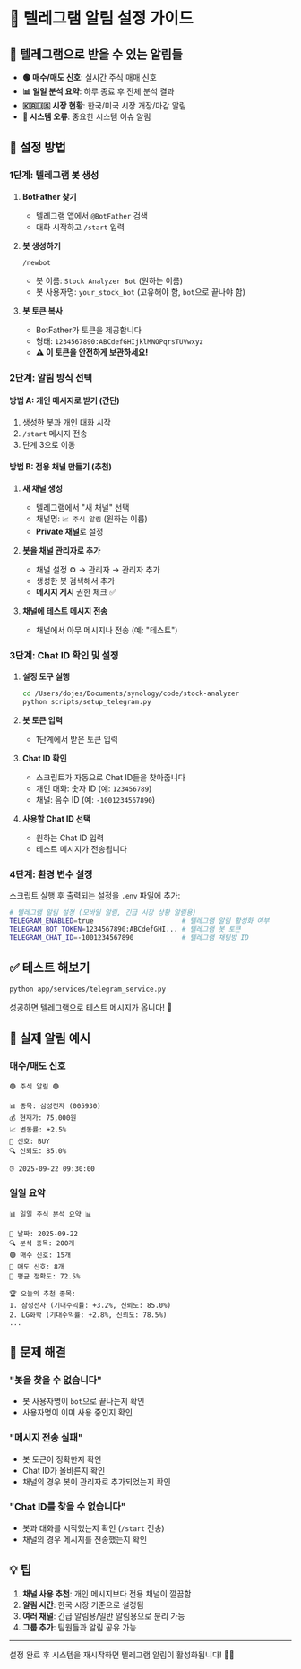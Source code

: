 # 📱 텔레그램 알림 설정 가이드

## 🎯 텔레그램으로 받을 수 있는 알림들

- **🟢 매수/매도 신호**: 실시간 주식 매매 신호
- **📊 일일 분석 요약**: 하루 종료 후 전체 분석 결과  
- **🇰🇷🇺🇸 시장 현황**: 한국/미국 시장 개장/마감 알림
- **🚨 시스템 오류**: 중요한 시스템 이슈 알림

## 🚀 설정 방법

### 1단계: 텔레그램 봇 생성

1. **BotFather 찾기**
   - 텔레그램 앱에서 `@BotFather` 검색
   - 대화 시작하고 `/start` 입력

2. **봇 생성하기**
   ```
   /newbot
   ```
   - 봇 이름: `Stock Analyzer Bot` (원하는 이름)
   - 봇 사용자명: `your_stock_bot` (고유해야 함, `bot`으로 끝나야 함)

3. **봇 토큰 복사**
   - BotFather가 토큰을 제공합니다
   - 형태: `1234567890:ABCdefGHIjklMNOPqrsTUVwxyz`
   - **⚠️ 이 토큰을 안전하게 보관하세요!**

### 2단계: 알림 방식 선택

#### 방법 A: 개인 메시지로 받기 (간단)
1. 생성한 봇과 개인 대화 시작
2. `/start` 메시지 전송
3. 단계 3으로 이동

#### 방법 B: 전용 채널 만들기 (추천) 
1. **새 채널 생성**
   - 텔레그램에서 "새 채널" 선택
   - 채널명: `📈 주식 알림` (원하는 이름)
   - **Private 채널**로 설정

2. **봇을 채널 관리자로 추가**
   - 채널 설정 ⚙️ → 관리자 → 관리자 추가
   - 생성한 봇 검색해서 추가
   - **메시지 게시** 권한 체크 ✅

3. **채널에 테스트 메시지 전송**
   - 채널에서 아무 메시지나 전송 (예: "테스트")

### 3단계: Chat ID 확인 및 설정

1. **설정 도구 실행**
   ```bash
   cd /Users/dojes/Documents/synology/code/stock-analyzer
   python scripts/setup_telegram.py
   ```

2. **봇 토큰 입력**
   - 1단계에서 받은 토큰 입력

3. **Chat ID 확인**
   - 스크립트가 자동으로 Chat ID들을 찾아줍니다
   - 개인 대화: 숫자 ID (예: `123456789`)
   - 채널: 음수 ID (예: `-1001234567890`)

4. **사용할 Chat ID 선택**
   - 원하는 Chat ID 입력
   - 테스트 메시지가 전송됩니다

### 4단계: 환경 변수 설정

스크립트 실행 후 출력되는 설정을 `.env` 파일에 추가:

```bash
# 텔레그램 알림 설정 (모바일 알림, 긴급 시장 상황 알림용)
TELEGRAM_ENABLED=true                      # 텔레그램 알림 활성화 여부
TELEGRAM_BOT_TOKEN=1234567890:ABCdefGHI... # 텔레그램 봇 토큰
TELEGRAM_CHAT_ID=-1001234567890            # 텔레그램 채팅방 ID
```

## ✅ 테스트 해보기

```bash
python app/services/telegram_service.py
```

성공하면 텔레그램으로 테스트 메시지가 옵니다! 🎉

## 📱 실제 알림 예시

### 매수/매도 신호
```
🟢 주식 알림 🟢

📊 종목: 삼성전자 (005930)
💰 현재가: 75,000원  
📈 변동률: +2.5%
🎯 신호: BUY
🔍 신뢰도: 85.0%

⏰ 2025-09-22 09:30:00
```

### 일일 요약
```
📊 일일 주식 분석 요약 📊

📅 날짜: 2025-09-22
🔍 분석 종목: 200개
🟢 매수 신호: 15개
🔴 매도 신호: 8개  
🎯 평균 정확도: 72.5%

🏆 오늘의 추천 종목:
1. 삼성전자 (기대수익률: +3.2%, 신뢰도: 85.0%)
2. LG화학 (기대수익률: +2.8%, 신뢰도: 78.5%)
...
```

## 🔧 문제 해결

### "봇을 찾을 수 없습니다"
- 봇 사용자명이 `bot`으로 끝나는지 확인
- 사용자명이 이미 사용 중인지 확인

### "메시지 전송 실패"  
- 봇 토큰이 정확한지 확인
- Chat ID가 올바른지 확인
- 채널의 경우 봇이 관리자로 추가되었는지 확인

### "Chat ID를 찾을 수 없습니다"
- 봇과 대화를 시작했는지 확인 (`/start` 전송)
- 채널의 경우 메시지를 전송했는지 확인

## 💡 팁

1. **채널 사용 추천**: 개인 메시지보다 전용 채널이 깔끔함
2. **알림 시간**: 한국 시장 기준으로 설정됨  
3. **여러 채널**: 긴급 알림용/일반 알림용으로 분리 가능
4. **그룹 추가**: 팀원들과 알림 공유 가능

---

설정 완료 후 시스템을 재시작하면 텔레그램 알림이 활성화됩니다! 📱✨
